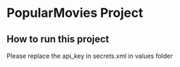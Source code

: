 # PopularMovies Project

## How to run this project
Please replace the api_key in secrets.xml in values folder


